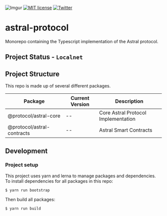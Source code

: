 ![Imgur](https://i.imgur.com/M5TRFYZ.png)
[![MIT license](https://img.shields.io/badge/License-MIT-blue.svg)](https://lbesson.mit-license.org/)
[![Twitter](https://img.shields.io/twitter/follow/ceramicnetwork?label=Follow&style=social)](https://twitter.com/astraldao)

# astral-protocol
Monorepo containing the Typescript implementation of the Astral protocol.

## Project Status - `Localnet`

## Project Structure

This repo is made up of several different packages.

| Package | Current Version | Description |
| -- | -- | -- |
| @protocol/astral-core | -- | Core Astral Protocol Implementation |
| @protocol/astral-contracts | -- | Astral Smart Contracts |

## Development

### Project setup
This project uses yarn and lerna to manage packages and dependencies. To install dependencies for all packages in this repo:
```
$ yarn run bootstrap
```
Then build all packages:
```
$ yarn run build
```
